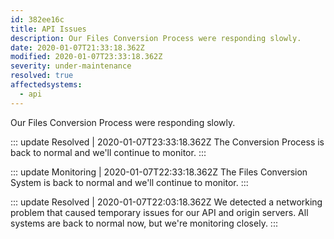 ```yaml
---
id: 382ee16c
title: API Issues
description: Our Files Conversion Process were responding slowly.
date: 2020-01-07T21:33:18.362Z
modified: 2020-01-07T23:33:18.362Z
severity: under-maintenance
resolved: true
affectedsystems:
  - api
---
```


Our Files Conversion Process were responding slowly.


::: update Resolved | 2020-01-07T23:33:18.362Z
The Conversion Process is back to normal and we'll continue to monitor.
:::

::: update Monitoring | 2020-01-07T22:33:18.362Z
The Files Conversion System is back to normal and we'll continue to monitor.
:::

::: update Resolved | 2020-01-07T22:03:18.362Z
We detected a networking problem that caused temporary issues for our API and origin servers. All systems are back to normal now, but we're monitoring closely.
:::

